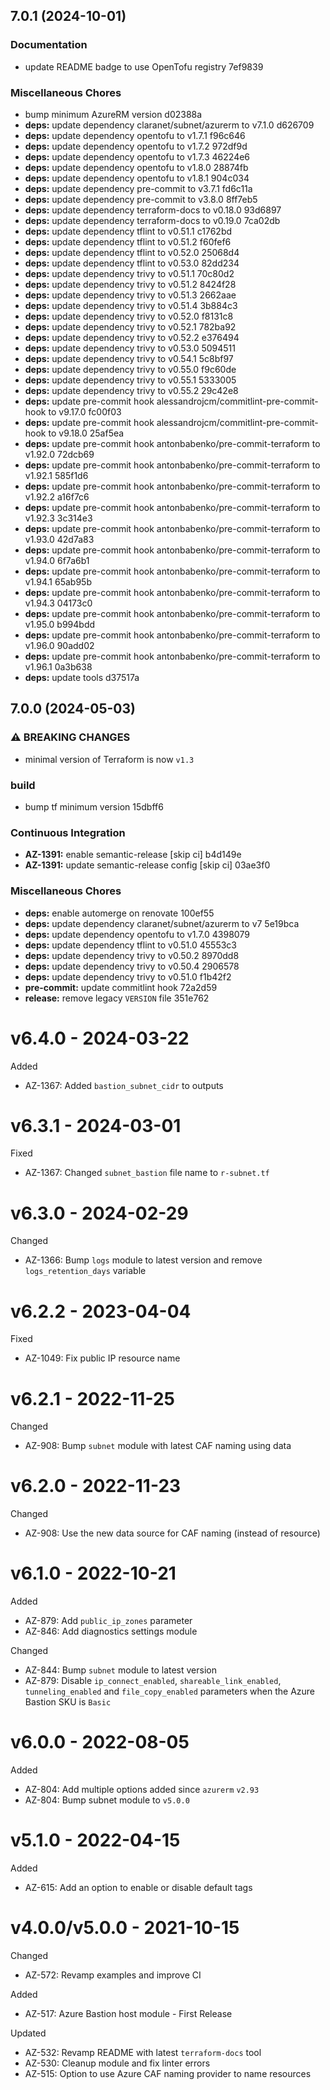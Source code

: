 ## 7.0.1 (2024-10-01)

### Documentation

* update README badge to use OpenTofu registry 7ef9839

### Miscellaneous Chores

* bump minimum AzureRM version d02388a
* **deps:** update dependency claranet/subnet/azurerm to v7.1.0 d626709
* **deps:** update dependency opentofu to v1.7.1 f96c646
* **deps:** update dependency opentofu to v1.7.2 972df9d
* **deps:** update dependency opentofu to v1.7.3 46224e6
* **deps:** update dependency opentofu to v1.8.0 28874fb
* **deps:** update dependency opentofu to v1.8.1 904c034
* **deps:** update dependency pre-commit to v3.7.1 fd6c11a
* **deps:** update dependency pre-commit to v3.8.0 8ff7eb5
* **deps:** update dependency terraform-docs to v0.18.0 93d6897
* **deps:** update dependency terraform-docs to v0.19.0 7ca02db
* **deps:** update dependency tflint to v0.51.1 c1762bd
* **deps:** update dependency tflint to v0.51.2 f60fef6
* **deps:** update dependency tflint to v0.52.0 25068d4
* **deps:** update dependency tflint to v0.53.0 82dd234
* **deps:** update dependency trivy to v0.51.1 70c80d2
* **deps:** update dependency trivy to v0.51.2 8424f28
* **deps:** update dependency trivy to v0.51.3 2662aae
* **deps:** update dependency trivy to v0.51.4 3b884c3
* **deps:** update dependency trivy to v0.52.0 f8131c8
* **deps:** update dependency trivy to v0.52.1 782ba92
* **deps:** update dependency trivy to v0.52.2 e376494
* **deps:** update dependency trivy to v0.53.0 5094511
* **deps:** update dependency trivy to v0.54.1 5c8bf97
* **deps:** update dependency trivy to v0.55.0 f9c60de
* **deps:** update dependency trivy to v0.55.1 5333005
* **deps:** update dependency trivy to v0.55.2 29c42e8
* **deps:** update pre-commit hook alessandrojcm/commitlint-pre-commit-hook to v9.17.0 fc00f03
* **deps:** update pre-commit hook alessandrojcm/commitlint-pre-commit-hook to v9.18.0 25af5ea
* **deps:** update pre-commit hook antonbabenko/pre-commit-terraform to v1.92.0 72dcb69
* **deps:** update pre-commit hook antonbabenko/pre-commit-terraform to v1.92.1 585f1d6
* **deps:** update pre-commit hook antonbabenko/pre-commit-terraform to v1.92.2 a16f7c6
* **deps:** update pre-commit hook antonbabenko/pre-commit-terraform to v1.92.3 3c314e3
* **deps:** update pre-commit hook antonbabenko/pre-commit-terraform to v1.93.0 42d7a83
* **deps:** update pre-commit hook antonbabenko/pre-commit-terraform to v1.94.0 6f7a6b1
* **deps:** update pre-commit hook antonbabenko/pre-commit-terraform to v1.94.1 65ab95b
* **deps:** update pre-commit hook antonbabenko/pre-commit-terraform to v1.94.3 04173c0
* **deps:** update pre-commit hook antonbabenko/pre-commit-terraform to v1.95.0 b994bdd
* **deps:** update pre-commit hook antonbabenko/pre-commit-terraform to v1.96.0 90add02
* **deps:** update pre-commit hook antonbabenko/pre-commit-terraform to v1.96.1 0a3b638
* **deps:** update tools d37517a

## 7.0.0 (2024-05-03)


### ⚠ BREAKING CHANGES

* minimal version of Terraform is now `v1.3`

### build

* bump tf minimum version 15dbff6


### Continuous Integration

* **AZ-1391:** enable semantic-release [skip ci] b4d149e
* **AZ-1391:** update semantic-release config [skip ci] 03ae3f0


### Miscellaneous Chores

* **deps:** enable automerge on renovate 100ef55
* **deps:** update dependency claranet/subnet/azurerm to v7 5e19bca
* **deps:** update dependency opentofu to v1.7.0 4398079
* **deps:** update dependency tflint to v0.51.0 45553c3
* **deps:** update dependency trivy to v0.50.2 8970dd8
* **deps:** update dependency trivy to v0.50.4 2906578
* **deps:** update dependency trivy to v0.51.0 f1b42f2
* **pre-commit:** update commitlint hook 72a2d59
* **release:** remove legacy `VERSION` file 351e762

# v6.4.0 - 2024-03-22

Added
  * AZ-1367: Added `bastion_subnet_cidr` to outputs

# v6.3.1 - 2024-03-01

Fixed
  * AZ-1367: Changed `subnet_bastion` file name to `r-subnet.tf`

# v6.3.0 - 2024-02-29

Changed
  * AZ-1366: Bump `logs` module to latest version and remove `logs_retention_days` variable

# v6.2.2 - 2023-04-04

Fixed
  * AZ-1049: Fix public IP resource name

# v6.2.1 - 2022-11-25

Changed
  * AZ-908: Bump `subnet` module with latest CAF naming using data

# v6.2.0 - 2022-11-23

Changed
  * AZ-908: Use the new data source for CAF naming (instead of resource)

# v6.1.0 - 2022-10-21

Added
  * AZ-879: Add `public_ip_zones` parameter
  * AZ-846: Add diagnostics settings module

Changed
  * AZ-844: Bump `subnet` module to latest version
  * AZ-879: Disable `ip_connect_enabled`, `shareable_link_enabled`, `tunneling_enabled` and `file_copy_enabled` parameters when the Azure Bastion SKU is `Basic`

# v6.0.0 - 2022-08-05

Added
  * AZ-804: Add multiple options added since `azurerm` `v2.93`
  * AZ-804: Bump subnet module to `v5.0.0`

# v5.1.0 - 2022-04-15

Added
  * AZ-615: Add an option to enable or disable default tags

# v4.0.0/v5.0.0 - 2021-10-15

Changed
  * AZ-572: Revamp examples and improve CI

Added
  * AZ-517: Azure Bastion host module - First Release

Updated
  * AZ-532: Revamp README with latest `terraform-docs` tool
  * AZ-530: Cleanup module and fix linter errors
  * AZ-515: Option to use Azure CAF naming provider to name resources

